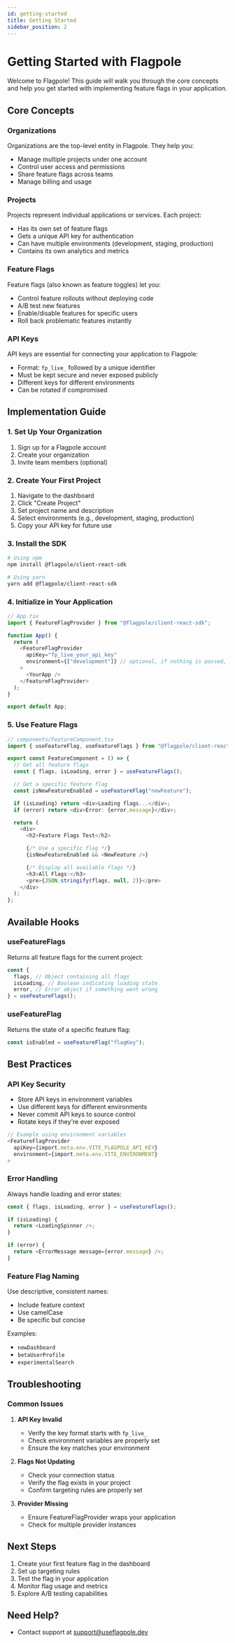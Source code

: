 ```yaml
---
id: getting-started
title: Getting Started
sidebar_position: 2
---
```


# Getting Started with Flagpole

Welcome to Flagpole! This guide will walk you through the core concepts and help you get started with implementing feature flags in your application.

## Core Concepts

### Organizations

Organizations are the top-level entity in Flagpole. They help you:

- Manage multiple projects under one account
- Control user access and permissions
- Share feature flags across teams
- Manage billing and usage

### Projects

Projects represent individual applications or services. Each project:

- Has its own set of feature flags
- Gets a unique API key for authentication
- Can have multiple environments (development, staging, production)
- Contains its own analytics and metrics

### Feature Flags

Feature flags (also known as feature toggles) let you:

- Control feature rollouts without deploying code
- A/B test new features
- Enable/disable features for specific users
- Roll back problematic features instantly

### API Keys

API keys are essential for connecting your application to Flagpole:

- Format: `fp_live_` followed by a unique identifier
- Must be kept secure and never exposed publicly
- Different keys for different environments
- Can be rotated if compromised

## Implementation Guide

### 1. Set Up Your Organization

1. Sign up for a Flagpole account
2. Create your organization
3. Invite team members (optional)

### 2. Create Your First Project

1. Navigate to the dashboard
2. Click "Create Project"
3. Set project name and description
4. Select environments (e.g., development, staging, production)
5. Copy your API key for future use

### 3. Install the SDK

```bash
# Using npm
npm install @flagpole/client-react-sdk

# Using yarn
yarn add @flagpole/client-react-sdk
```

### 4. Initialize in Your Application

```typescript
// App.tsx
import { FeatureFlagProvider } from "@flagpole/client-react-sdk";

function App() {
  return (
    <FeatureFlagProvider
      apiKey="fp_live_your_api_key"
      environment={["development"]} // optional, if nothing is passed, then all environments will be shown (production, staging and development)
    >
      <YourApp />
    </FeatureFlagProvider>
  );
}

export default App;
```

### 5. Use Feature Flags

```typescript
// components/FeatureComponent.tsx
import { useFeatureFlag, useFeatureFlags } from "@flagpole/client-react-sdk";

export const FeatureComponent = () => {
  // Get all feature flags
  const { flags, isLoading, error } = useFeatureFlags();

  // Get a specific feature flag
  const isNewFeatureEnabled = useFeatureFlag("newFeature");

  if (isLoading) return <div>Loading flags...</div>;
  if (error) return <div>Error: {error.message}</div>;

  return (
    <div>
      <h2>Feature Flags Test</h2>

      {/* Use a specific flag */}
      {isNewFeatureEnabled && <NewFeature />}

      {/* Display all available flags */}
      <h3>All Flags:</h3>
      <pre>{JSON.stringify(flags, null, 2)}</pre>
    </div>
  );
};
```

## Available Hooks

### useFeatureFlags

Returns all feature flags for the current project:

```typescript
const {
  flags, // Object containing all flags
  isLoading, // Boolean indicating loading state
  error, // Error object if something went wrong
} = useFeatureFlags();
```

### useFeatureFlag

Returns the state of a specific feature flag:

```typescript
const isEnabled = useFeatureFlag("flagKey");
```

## Best Practices

### API Key Security

- Store API keys in environment variables
- Use different keys for different environments
- Never commit API keys to source control
- Rotate keys if they're ever exposed

```typescript
// Example using environment variables
<FeatureFlagProvider
  apiKey={import.meta.env.VITE_FLAGPOLE_API_KEY}
  environment={import.meta.env.VITE_ENVIRONMENT}
>
```

### Error Handling

Always handle loading and error states:

```typescript
const { flags, isLoading, error } = useFeatureFlags();

if (isLoading) {
  return <LoadingSpinner />;
}

if (error) {
  return <ErrorMessage message={error.message} />;
}
```

### Feature Flag Naming

Use descriptive, consistent names:

- Include feature context
- Use camelCase
- Be specific but concise

Examples:

- `newDashboard`
- `betaUserProfile`
- `experimentalSearch`

## Troubleshooting

### Common Issues

1. **API Key Invalid**

   - Verify the key format starts with `fp_live_`
   - Check environment variables are properly set
   - Ensure the key matches your environment

2. **Flags Not Updating**

   - Check your connection status
   - Verify the flag exists in your project
   - Confirm targeting rules are properly set

3. **Provider Missing**
   - Ensure FeatureFlagProvider wraps your application
   - Check for multiple provider instances

## Next Steps

1. Create your first feature flag in the dashboard
2. Set up targeting rules
3. Test the flag in your application
4. Monitor flag usage and metrics
5. Explore A/B testing capabilities

## Need Help?

- Contact support at support@useflagpole.dev
